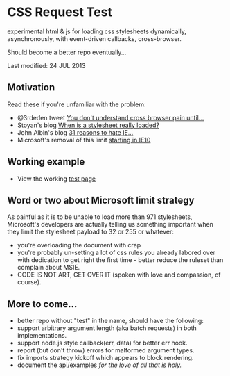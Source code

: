 CSS Request Test
================

experimental html &amp; js for loading css stylesheets dynamically, asynchronously, with event-driven 
callbacks, cross-browser.

Should become a better repo eventually&hellip;

Last modified: 24 JUL 2013

Motivation
----------

Read these if you're unfamiliar with the problem:

+ @3rdeden tweet [You don&#39;t understand cross browser pain until&hellip;](https://twitter.com/3rdEden/statuses/358669103973675009)
+ Stoyan's blog [When is a stylesheet really loaded?](http://www.phpied.com/when-is-a-stylesheet-really-loaded/)
+ John Albin's blog [31 reasons to hate IE&hellip;](http://john.albin.net/css/ie-stylesheets-not-loading)
+ Microsoft&#39;s removal of this limit [starting in IE10](http://msdn.microsoft.com/en-us/library/ie/hh920762.aspx)

Working example
---------------

+ View the working [test page](http://rawgithub.com/dfkaye/css-request-test/master/index.html)

Word or two about Microsoft limit strategy
--------------------------------------------

As painful as it is to be unable to load more than 971 stylesheets, Microsoft's developers are 
actually telling us something important when they limit the stylesheet payload to 32 or 255 or 
whatever:

+ you're overloading the document with crap
+ you're probably un-setting a lot of css rules you already labored over with dedication to 
    get right the first time - better reduce the ruleset than complain about MSIE.
+ CODE IS NOT ART, GET OVER IT (spoken with love and compassion, of course).

More to come&hellip;
--------------------

+ better repo without "test" in the name, should have the following:
+ support arbitrary argument length (aka batch requests) in both implementations.
+ support node.js style callback(err, data) for better err hook.
+ report (but don't throw) errors for malformed argument types.
+ fix imports strategy kickoff which appears to block rendering.
+ document the api/examples *for the love of all that is holy.*
